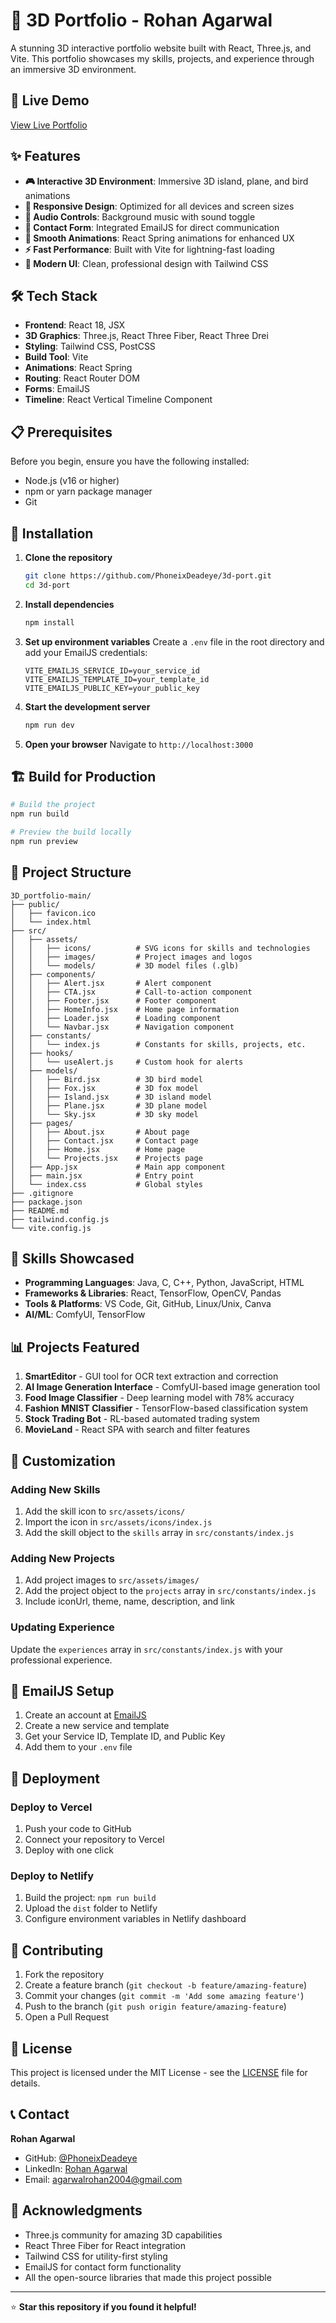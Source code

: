 # 🌟 3D Portfolio - Rohan Agarwal

A stunning 3D interactive portfolio website built with React, Three.js, and Vite. This portfolio showcases my skills, projects, and experience through an immersive 3D environment.

## 🚀 Live Demo

[View Live Portfolio](https://your-portfolio-url.com) <!-- Replace with your actual deployed URL -->

## ✨ Features

- **🎮 Interactive 3D Environment**: Immersive 3D island, plane, and bird animations
- **📱 Responsive Design**: Optimized for all devices and screen sizes
- **🎵 Audio Controls**: Background music with sound toggle
- **📧 Contact Form**: Integrated EmailJS for direct communication
- **🎨 Smooth Animations**: React Spring animations for enhanced UX
- **⚡ Fast Performance**: Built with Vite for lightning-fast loading
- **🎯 Modern UI**: Clean, professional design with Tailwind CSS

## 🛠️ Tech Stack

- **Frontend**: React 18, JSX
- **3D Graphics**: Three.js, React Three Fiber, React Three Drei
- **Styling**: Tailwind CSS, PostCSS
- **Build Tool**: Vite
- **Animations**: React Spring
- **Routing**: React Router DOM
- **Forms**: EmailJS
- **Timeline**: React Vertical Timeline Component

## 📋 Prerequisites

Before you begin, ensure you have the following installed:
- Node.js (v16 or higher)
- npm or yarn package manager
- Git

## 🔧 Installation

1. **Clone the repository**
   ```bash
   git clone https://github.com/PhoneixDeadeye/3d-port.git
   cd 3d-port
   ```

2. **Install dependencies**
   ```bash
   npm install
   ```

3. **Set up environment variables**
   Create a `.env` file in the root directory and add your EmailJS credentials:
   ```env
   VITE_EMAILJS_SERVICE_ID=your_service_id
   VITE_EMAILJS_TEMPLATE_ID=your_template_id
   VITE_EMAILJS_PUBLIC_KEY=your_public_key
   ```

4. **Start the development server**
   ```bash
   npm run dev
   ```

5. **Open your browser**
   Navigate to `http://localhost:3000`

## 🏗️ Build for Production

```bash
# Build the project
npm run build

# Preview the build locally
npm run preview
```

## 📁 Project Structure

```
3D_portfolio-main/
├── public/
│   ├── favicon.ico
│   └── index.html
├── src/
│   ├── assets/
│   │   ├── icons/          # SVG icons for skills and technologies
│   │   ├── images/         # Project images and logos
│   │   └── models/         # 3D model files (.glb)
│   ├── components/
│   │   ├── Alert.jsx       # Alert component
│   │   ├── CTA.jsx         # Call-to-action component
│   │   ├── Footer.jsx      # Footer component
│   │   ├── HomeInfo.jsx    # Home page information
│   │   ├── Loader.jsx      # Loading component
│   │   └── Navbar.jsx      # Navigation component
│   ├── constants/
│   │   └── index.js        # Constants for skills, projects, etc.
│   ├── hooks/
│   │   └── useAlert.js     # Custom hook for alerts
│   ├── models/
│   │   ├── Bird.jsx        # 3D bird model
│   │   ├── Fox.jsx         # 3D fox model
│   │   ├── Island.jsx      # 3D island model
│   │   ├── Plane.jsx       # 3D plane model
│   │   └── Sky.jsx         # 3D sky model
│   ├── pages/
│   │   ├── About.jsx       # About page
│   │   ├── Contact.jsx     # Contact page
│   │   ├── Home.jsx        # Home page
│   │   └── Projects.jsx    # Projects page
│   ├── App.jsx             # Main app component
│   ├── main.jsx            # Entry point
│   └── index.css           # Global styles
├── .gitignore
├── package.json
├── README.md
├── tailwind.config.js
└── vite.config.js
```

## 🎯 Skills Showcased

- **Programming Languages**: Java, C, C++, Python, JavaScript, HTML
- **Frameworks & Libraries**: React, TensorFlow, OpenCV, Pandas
- **Tools & Platforms**: VS Code, Git, GitHub, Linux/Unix, Canva
- **AI/ML**: ComfyUI, TensorFlow

## 📊 Projects Featured

1. **SmartEditor** - GUI tool for OCR text extraction and correction
2. **AI Image Generation Interface** - ComfyUI-based image generation tool
3. **Food Image Classifier** - Deep learning model with 78% accuracy
4. **Fashion MNIST Classifier** - TensorFlow-based classification system
5. **Stock Trading Bot** - RL-based automated trading system
6. **MovieLand** - React SPA with search and filter features

## 🎨 Customization

### Adding New Skills
1. Add the skill icon to `src/assets/icons/`
2. Import the icon in `src/assets/icons/index.js`
3. Add the skill object to the `skills` array in `src/constants/index.js`

### Adding New Projects
1. Add project images to `src/assets/images/`
2. Add the project object to the `projects` array in `src/constants/index.js`
3. Include iconUrl, theme, name, description, and link

### Updating Experience
Update the `experiences` array in `src/constants/index.js` with your professional experience.

## 📧 EmailJS Setup

1. Create an account at [EmailJS](https://www.emailjs.com/)
2. Create a new service and template
3. Get your Service ID, Template ID, and Public Key
4. Add them to your `.env` file

## 🚀 Deployment

### Deploy to Vercel
1. Push your code to GitHub
2. Connect your repository to Vercel
3. Deploy with one click

### Deploy to Netlify
1. Build the project: `npm run build`
2. Upload the `dist` folder to Netlify
3. Configure environment variables in Netlify dashboard

## 🤝 Contributing

1. Fork the repository
2. Create a feature branch (`git checkout -b feature/amazing-feature`)
3. Commit your changes (`git commit -m 'Add some amazing feature'`)
4. Push to the branch (`git push origin feature/amazing-feature`)
5. Open a Pull Request

## 📄 License

This project is licensed under the MIT License - see the [LICENSE](LICENSE) file for details.

## 📞 Contact

**Rohan Agarwal**
- GitHub: [@PhoneixDeadeye](https://github.com/PhoneixDeadeye)
- LinkedIn: [Rohan Agarwal](https://www.linkedin.com/in/rohan-agarwal007/)
- Email: agarwalrohan2004@gmail.com

## 🙏 Acknowledgments

- Three.js community for amazing 3D capabilities
- React Three Fiber for React integration
- Tailwind CSS for utility-first styling
- EmailJS for contact form functionality
- All the open-source libraries that made this project possible

---

⭐ **Star this repository if you found it helpful!**
